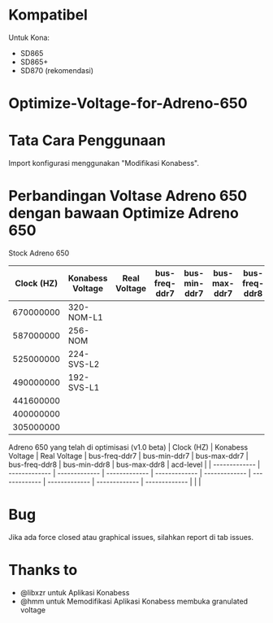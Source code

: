 # Kompatibel
Untuk Kona:
- SD865
- SD865+
- SD870 (rekomendasi)

# Optimize-Voltage-for-Adreno-650

# Tata Cara Penggunaan
Import konfigurasi menggunakan "Modifikasi Konabess".

# Perbandingan Voltase Adreno 650 dengan bawaan Optimize Adreno 650

Stock Adreno 650

| Clock (HZ)  | Konabess Voltage | Real Voltage | bus-freq-ddr7 | bus-min-ddr7 | bus-max-ddr7 | bus-freq-ddr8 | bus-min-ddr8 | bus-max-ddr8 | acd-level |
| ------------- | ------------- | ------------- | ------------- | ------------- | ------------- | ------------- | ------------- | ------------- | ------------- |
| 670000000 | 320-NOM-L1  |  |
| 587000000 | 256-NOM |   |
| 525000000 | 224-SVS-L2 |   |
| 490000000 | 192-SVS-L1 |   |
| 441600000 |   |  |
| 400000000 |   |   |
| 305000000 |   |   |

Adreno 650 yang telah di optimisasi (v1.0 beta)
| Clock (HZ)  | Konabess Voltage | Real Voltage | bus-freq-ddr7 | bus-min-ddr7 | bus-max-ddr7 | bus-freq-ddr8 | bus-min-ddr8 | bus-max-ddr8 | acd-level |
| ------------- | ------------- | ------------- | ------------- | ------------- | ------------- | ------------- | ------------- | ------------- | ------------- |
|  |
# Bug
Jika ada force closed atau graphical issues, silahkan report di tab issues.


# Thanks to
* @libxzr untuk Aplikasi Konabess
* @hmm untuk Memodifikasi Aplikasi Konabess membuka granulated voltage





